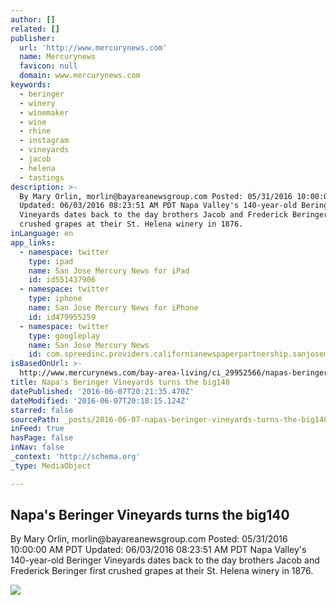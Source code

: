 ```yaml
---
author: []
related: []
publisher:
  url: 'http://www.mercurynews.com'
  name: Mercurynews
  favicon: null
  domain: www.mercurynews.com
keywords:
  - beringer
  - winery
  - winemaker
  - wine
  - rhine
  - instagram
  - vineyards
  - jacob
  - helena
  - tastings
description: >-
  By Mary Orlin, morlin@bayareanewsgroup.com Posted: 05/31/2016 10:00:00 AM PDT
  Updated: 06/03/2016 08:23:51 AM PDT Napa Valley's 140-year-old Beringer
  Vineyards dates back to the day brothers Jacob and Frederick Beringer first
  crushed grapes at their St. Helena winery in 1876.
inLanguage: en
app_links:
  - namespace: twitter
    type: ipad
    name: San Jose Mercury News for iPad
    id: id551437906
  - namespace: twitter
    type: iphone
    name: San Jose Mercury News for iPhone
    id: id479955259
  - namespace: twitter
    type: googleplay
    name: San Jose Mercury News
    id: com.spreedinc.providers.californianewspaperpartnership.sanjosemercurynews
isBasedOnUrl: >-
  http://www.mercurynews.com/bay-area-living/ci_29952566/napas-beringer-vineyards-turns-big140
title: Napa's Beringer Vineyards turns the big140
datePublished: '2016-06-07T20:21:35.470Z'
dateModified: '2016-06-07T20:18:15.124Z'
starred: false
sourcePath: _posts/2016-06-07-napas-beringer-vineyards-turns-the-big140.md
inFeed: true
hasPage: false
inNav: false
_context: 'http://schema.org'
_type: MediaObject

---
```

<article style=""><h1>Napa's Beringer Vineyards turns the big140</h1><p>By Mary Orlin, morlin@bayareanewsgroup.com Posted: 05/31/2016 10:00:00 AM PDT Updated: 06/03/2016 08:23:51 AM PDT Napa Valley's 140-year-old Beringer Vineyards dates back to the day brothers Jacob and Frederick Beringer first crushed grapes at their St. Helena winery in 1876.</p><img src="http://extras.mnginteractive.com/live/media/site568/2016/0531/20160531__five~2.JPG" /></article>